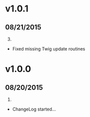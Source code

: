 # v1.0.1
## 08/21/2015

3. [](#bugfix)
  * Fixed missing Twig update routines

# v1.0.0
## 08/20/2015

1. [](#new)
  * ChangeLog started...
